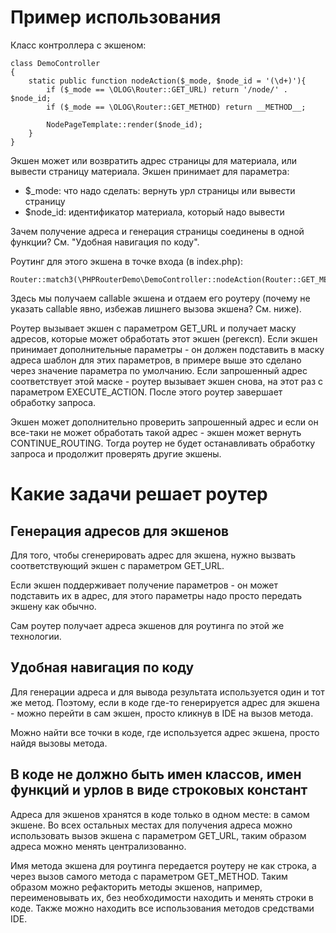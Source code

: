 # Пример использования

Класс контроллера с экшеном:

    class DemoController
    {
        static public function nodeAction($_mode, $node_id = '(\d+)'){
            if ($_mode == \OLOG\Router::GET_URL) return '/node/' . $node_id;
            if ($_mode == \OLOG\Router::GET_METHOD) return __METHOD__;
    
            NodePageTemplate::render($node_id);
        }
    }

Экшен может или возвратить адрес страницы для материала, или вывести страницу материала.
Экшен принимает для параметра:

- $_mode: что надо сделать: вернуть урл страницы или вывести страницу 
- $node_id: идентификатор материала, который надо вывести

Зачем получение адреса и генерация страницы соединены в одной функции? См. "Удобная навигация по коду".

Роутинг для этого экшена в точке входа (в index.php):
  
    Router::match3(\PHPRouterDemo\DemoController::nodeAction(Router::GET_METHOD));
    
Здесь мы получаем callable экшена и отдаем его роутеру (почему не указать callable явно, избежав лишнего вызова экшена? См. ниже).

Роутер вызывает экшен с параметром GET_URL и получает маску адресов, которые может обработать этот экшен (регексп). Если экшен принимает дополнительные параметры - он должен подставить в маску адреса шаблон для этих параметров, в примере выше это сделано через значение параметра по умолчанию.
Если запрошенный адрес соответствует этой маске - роутер вызывает экшен снова, на этот раз с параметром EXECUTE_ACTION. После этого роутер завершает обработку запроса.
 
Экшен может дополнительно проверить запрошенный адрес и если он все-таки не может обработать такой адрес - экшен может вернуть CONTINUE_ROUTING. Тогда роутер не будет останавливать обработку запроса и продолжит проверять другие экшены. 

# Какие задачи решает роутер

## Генерация адресов для экшенов
Для того, чтобы сгенерировать адрес для экшена, нужно вызвать соответствующий экшен с параметром GET_URL.

Если экшен поддерживает получение параметров - он может подставить их в адрес, для этого параметры надо просто передать экшену как обычно.

Сам роутер получает адреса экшенов для роутинга по этой же технологии.

## Удобная навигация по коду
Для генерации адреса и для вывода результата используется один и тот же метод. Поэтому, если в коде где-то генерируется адрес для экшена - можно перейти в сам экшен, просто кликнув в IDE на вызов метода.

Можно найти все точки в коде, где используется адрес экшена, просто найдя вызовы метода.

## В коде не должно быть имен классов, имен функций и урлов в виде строковых констант
Адреса для экшенов хранятся в коде только в одном месте: в самом экшене. Во всех остальных местах для получения адреса можно использовать вызов экшена с параметром GET_URL, таким образом адреса можно менять централизованно.

Имя метода экшена для роутинга передается роутеру не как строка, а через вызов самого метода с параметром GET_METHOD. Таким образом можно рефакторить методы экшенов, например, переименовывать их, без необходимости находить и менять строки в коде. Также можно находить все использования методов средствами IDE.